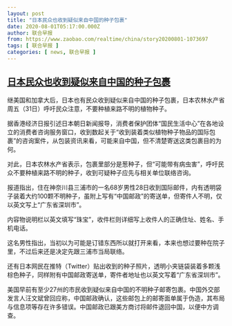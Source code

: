 ```yaml
---
layout: post
title: "日本民众也收到疑似来自中国的种子包裹"
date: 2020-08-01T05:17:00.000Z
author: 联合早报
from: https://www.zaobao.com/realtime/china/story20200801-1073697
tags: [ 联合早报 ]
categories: [ news, 联合早报 ]
---
```

<!--1596259020000-->
[日本民众也收到疑似来自中国的种子包裹](https://www.zaobao.com/realtime/china/story20200801-1073697)
------

<div>
<p>继美国和加拿大后，日本也有民众收到疑似来自中国的种子包裹，日本农林水产省周五（31日）呼吁民众注意，不要种植来路不明的植物种子。</p><p>据香港经济日报引述日本朝日新闻报导，消费者保护团体“国民生活中心”在各地设立的消费者咨询服务窗口，收到数起关于“收到装着类似植物种子物品的国际包裹”的咨询案件，从包装资讯来看，可能来自中国，但不清楚寄送这类包裹目的为何。</p><p>对此，日本农林水产省表示，包裹里部分是葱种子，但“可能带有病虫害”，呼吁民众不要种植来路不明的种子，收到可疑种子应先与相关单位联络咨询。</p><section id="imu"><div id="dfp-ad-imu1-wrapper" class="dfp-tag-wrapper"><div id="dfp-ad-imu1" class="dfp-tag-wrapper"></div></div></section><p>报道指出，住在神奈川县三浦市的一名68岁男性28日收到国际邮件，内有透明袋子装着大约100颗不明种子，虽附上写有“中国邮政”的寄送单，但寄件人不明，仅以英文写上“广东省深圳市”。</p><p>内容物说明栏以英文填写“珠宝”，收件栏则详细写上收件人的正确住址、姓名、手机电话。</p><p>这名男性指出，当初以为可能是订错东西所以就打开来看，本来也想过要种在院子里，不过后来还是决定先跟三浦市当局联络。</p><p>还有日本网民在推特（Twitter）贴出收到的种子照片，透明小夹链袋装着多颗浅棕色种子，同样附有中国邮政寄送单，寄件者地址也以英文写着“广东省深圳市”。</p><div id="innity-in-post"></div><div id="dfp-ad-midarticlespecial-wrapper" class="dfp-tag-wrapper"><div id="dfp-ad-midarticlespecial" class="dfp-tag-wrapper"></div></div><p>美国早前有至少27州的市民收到疑似来自中国的不明种子邮寄包裹。中国外交部发言人汪文斌曾回应称，中国邮政确认，这些邮包上的邮寄面单属于伪造，其布局与信息项等存在许多错误。中国邮政已跟美方商讨将邮件退回中国，以便中方调查。</p>
</div>
